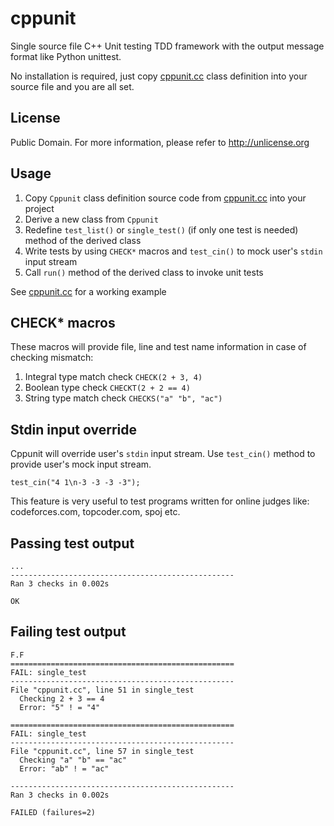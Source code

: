 # cppunit

Single source file C++ Unit testing TDD framework with the output message format like Python unittest.

No installation is required, just copy [cppunit.cc](cppunit.cc) class definition into your source file and you are all set.

## License
Public Domain. For more information, please refer to <http://unlicense.org>

## Usage
1. Copy `Cppunit` class definition source code from [cppunit.cc](cppunit.cc) into your project
2. Derive a new class from `Cppunit`
3. Redefine `test_list()` or `single_test()` (if only one test is needed) method of the derived class
4. Write tests by using `CHECK*` macros and `test_cin()` to mock user's `stdin` input stream
5. Call `run()` method of the derived class to invoke unit tests

See [cppunit.cc](cppunit.cc) for a working example

## CHECK* macros
These macros will provide file, line and test name information in case of checking mismatch:

1. Integral type match check `CHECK(2 + 3, 4)`
2. Boolean type check `CHECKT(2 + 2 == 4)`
3. String type match check `CHECKS("a" "b", "ac")`

## Stdin input override
Cppunit will override user's `stdin` input stream. Use `test_cin()` method to provide user's mock input stream.

`test_cin("4 1\n-3 -3 -3 -3");`

This feature is very useful to test programs written for online judges like: codeforces.com, topcoder.com, spoj etc.

## Passing test output
```
...
--------------------------------------------------
Ran 3 checks in 0.002s

OK
```

## Failing test output
```
F.F
==================================================
FAIL: single_test
--------------------------------------------------
File "cppunit.cc", line 51 in single_test
  Checking 2 + 3 == 4
  Error: "5" ! = "4"

==================================================
FAIL: single_test
--------------------------------------------------
File "cppunit.cc", line 57 in single_test
  Checking "a" "b" == "ac"
  Error: "ab" ! = "ac"

--------------------------------------------------
Ran 3 checks in 0.002s

FAILED (failures=2)
```
